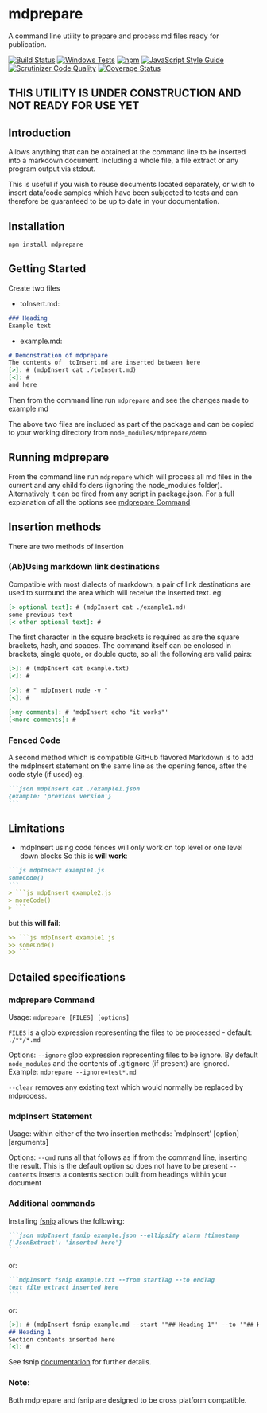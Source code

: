 # mdprepare

A command line utility to prepare and process md files ready for publication.

[![Build Status](https://travis-ci.org/bkp7/mdprepare.svg?branch=master)](https://travis-ci.org/bkp7/mdprepare) [![Windows Tests](https://img.shields.io/appveyor/ci/bkp7/mdprepare/master.svg?label=Windows%20build)](https://ci.appveyor.com/project/bkp7/mdprepare) [![npm](https://img.shields.io/npm/v/npm.svg)](https://www.npmjs.com/package/@bkp7/mdprepare) [![JavaScript Style Guide](https://img.shields.io/badge/code_style-standard-brightgreen.svg)](https://standardjs.com) [![Scrutinizer Code Quality](https://scrutinizer-ci.com/g/bkp7/mdprepare/badges/quality-score.png?b=master)](https://scrutinizer-ci.com/g/bkp7/mdprepare/?branch=master) [![Coverage Status](https://coveralls.io/repos/github/bkp7/mdprepare/badge.svg?branch=master)](https://coveralls.io/github/bkp7/mdprepare?branch=master)

## THIS UTILITY IS UNDER CONSTRUCTION AND NOT READY FOR USE YET

## Introduction
Allows anything that can be obtained at the command line to be inserted into a markdown document. Including a whole file, a file extract or any program output via stdout.

This is useful if you wish to reuse documents located separately, or wish to insert data/code samples which have been subjected to tests and can therefore be guaranteed to be up to date in your documentation.

## Installation

`npm install mdprepare`

## Getting Started

Create two files
- toInsert.md:

```markdown
### Heading
Example text
```
- example.md:

```markdown
# Demonstration of mdprepare
The contents of  toInsert.md are inserted between here
[>]: # (mdpInsert cat ./toInsert.md)
[<]: #
and here
```

Then from the command line run `mdprepare` and see the changes made to example.md

The above two files are included as part of the package and can be copied to your working directory from `node_modules/mdprepare/demo`

## Running mdprepare

From the command line run `mdprepare` which will process all md files in the current and any child folders (ignoring the node_modules folder). Alternatively it can be fired from any script in package.json. For a full explanation of all the options see [mdprepare Command](#mdprepare-command)

## Insertion methods

There are two methods of insertion

### (Ab)Using markdown link destinations

Compatible with most dialects of markdown, a pair of link destinations are used to surround the area which will receive the inserted text. eg:
````markdown
[> optional text]: # (mdpInsert cat ./example1.md)
some previous text
[< other optional text]: #
````
The first character in the square brackets is required as are the square brackets, hash, and spaces. The command itself can be enclosed in brackets, single quote, or double quote, so all the following are valid pairs:
````markdown
[>]: # (mdpInsert cat example.txt)
[<]: #

[>]: # " mdpInsert node -v "
[<]: #

[>my comments]: # 'mdpInsert echo "it works"'
[<more comments]: #
````

### Fenced Code

A second method which is compatible GitHub flavored Markdown is to add the mdpInsert statement on the same line as the opening fence, after the code style (if used) eg.
````markdown
```json mdpInsert cat ./example1.json
{example: 'previous version'}
```
````

## Limitations

- mdpInsert using code fences will only work on top level or one level down blocks
So this is **will work**:
````md
```js mdpInsert example1.js
someCode()
```
> ```js mdpInsert example2.js
> moreCode()
> ```
````
but this **will fail**:
````md
>> ```js mdpInsert example1.js
>> someCode()
>> ```
````

## Detailed specifications

### mdprepare Command

Usage: `mdprepare [FILES] [options]`

`FILES` is a glob expression representing the files to be processed - default: `./**/*.md`

Options:
`--ignore` glob expression representing files to be ignore. By default `node_modules` and the contents of .gitignore (if present) are ignored. Example: `mdprepare --ignore=test*.md`

`--clear` removes any existing text which would normally be replaced by mdprocess.

### mdpInsert Statement

Usage: within either of the two insertion methods: `mdpInsert' [option] [arguments]

Options:
`--cmd` runs all that follows as if from the command line, inserting the result. This is the default option so does not have to be present
`--contents` inserts a contents section built from headings within your document

### Additional commands

Installing [fsnip](https://www.npmjs.com/package/fsnip) allows the following:
````markdown
```json mdpInsert fsnip example.json --ellipsify alarm !timestamp
{'JsonExtract': 'inserted here'}
```
````
or:
````markdown
```mdpInsert fsnip example.txt --from startTag --to endTag
text file extract inserted here
```
````
or:
````markdown
[>]: # (mdpInsert fsnip example.md --start '"## Heading 1"' --to '"## Heading 2"')
## Heading 1
Section contents inserted here
[<]: #
````
See fsnip [documentation](https://www.npmjs.com/package/fsnip) for further details.

### Note:
Both mdprepare and fsnip are designed to be cross platform compatible.




